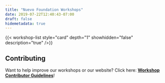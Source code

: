 ```yaml
---
title: "Nuevo Foundation Workshops"
date: 2019-07-22T12:40:43-07:00
draft: false
hidemetadata: true
---
```



{{< workshop-list style="card" depth="1" showhidden="false" description="true"  />}}

## Contributing

Want to help improve our workshops or our website? Click here: **[Workshop Contributor Guidelines](guidelines/)**!
